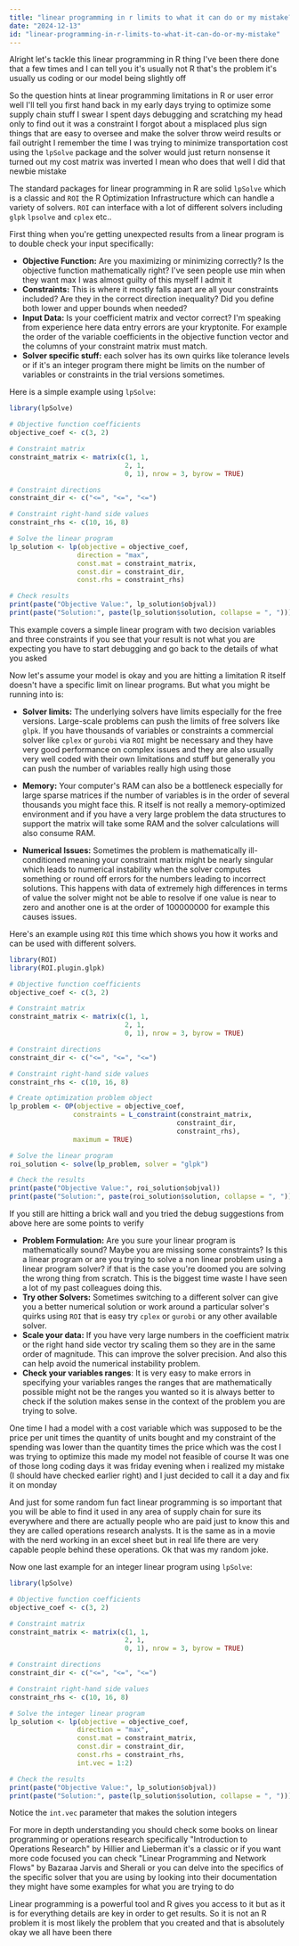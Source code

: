 ```yaml
---
title: "linear programming in r limits to what it can do or my mistake?"
date: "2024-12-13"
id: "linear-programming-in-r-limits-to-what-it-can-do-or-my-mistake"
---
```


Alright let's tackle this linear programming in R thing I've been there done that a few times and I can tell you it's usually not R that's the problem it's usually us coding or our model being slightly off

So the question hints at linear programming limitations in R or user error well I'll tell you first hand back in my early days trying to optimize some supply chain stuff I swear I spent days debugging and scratching my head only to find out it was a constraint I forgot about a misplaced plus sign things that are easy to oversee and make the solver throw weird results or fail outright I remember the time I was trying to minimize transportation cost using the `lpSolve` package and the solver would just return nonsense it turned out my cost matrix was inverted I mean who does that well I did that newbie mistake

The standard packages for linear programming in R are solid `lpSolve` which is a classic and `ROI` the R Optimization Infrastructure which can handle a variety of solvers. `ROI` can interface with a lot of different solvers including `glpk` `lpsolve` and `cplex` etc..

First thing when you're getting unexpected results from a linear program is to double check your input specifically:

*   **Objective Function:** Are you maximizing or minimizing correctly? Is the objective function mathematically right? I've seen people use min when they want max I was almost guilty of this myself I admit it
*   **Constraints:** This is where it mostly falls apart are all your constraints included? Are they in the correct direction inequality? Did you define both lower and upper bounds when needed?
*   **Input Data:** Is your coefficient matrix and vector correct? I'm speaking from experience here data entry errors are your kryptonite. For example the order of the variable coefficients in the objective function vector and the columns of your constraint matrix must match.
*   **Solver specific stuff:** each solver has its own quirks like tolerance levels or if it's an integer program there might be limits on the number of variables or constraints in the trial versions sometimes.

Here is a simple example using `lpSolve`:

```r
library(lpSolve)

# Objective function coefficients
objective_coef <- c(3, 2)

# Constraint matrix
constraint_matrix <- matrix(c(1, 1,
                             2, 1,
                             0, 1), nrow = 3, byrow = TRUE)

# Constraint directions
constraint_dir <- c("<=", "<=", "<=")

# Constraint right-hand side values
constraint_rhs <- c(10, 16, 8)

# Solve the linear program
lp_solution <- lp(objective = objective_coef,
                 direction = "max",
                 const.mat = constraint_matrix,
                 const.dir = constraint_dir,
                 const.rhs = constraint_rhs)

# Check results
print(paste("Objective Value:", lp_solution$objval))
print(paste("Solution:", paste(lp_solution$solution, collapse = ", ")))
```

This example covers a simple linear program with two decision variables and three constraints if you see that your result is not what you are expecting you have to start debugging and go back to the details of what you asked

Now let's assume your model is okay and you are hitting a limitation R itself doesn't have a specific limit on linear programs. But what you might be running into is:

*   **Solver limits:** The underlying solvers have limits especially for the free versions. Large-scale problems can push the limits of free solvers like `glpk`. If you have thousands of variables or constraints a commercial solver like `cplex` or `gurobi` via `ROI` might be necessary and they have very good performance on complex issues and they are also usually very well coded with their own limitations and stuff but generally you can push the number of variables really high using those

*   **Memory:** Your computer's RAM can also be a bottleneck especially for large sparse matrices if the number of variables is in the order of several thousands you might face this. R itself is not really a memory-optimized environment and if you have a very large problem the data structures to support the matrix will take some RAM and the solver calculations will also consume RAM.

*   **Numerical Issues:** Sometimes the problem is mathematically ill-conditioned meaning your constraint matrix might be nearly singular which leads to numerical instability when the solver computes something or round off errors for the numbers leading to incorrect solutions. This happens with data of extremely high differences in terms of value the solver might not be able to resolve if one value is near to zero and another one is at the order of 100000000 for example this causes issues.

Here's an example using `ROI` this time which shows you how it works and can be used with different solvers.

```r
library(ROI)
library(ROI.plugin.glpk)

# Objective function coefficients
objective_coef <- c(3, 2)

# Constraint matrix
constraint_matrix <- matrix(c(1, 1,
                             2, 1,
                             0, 1), nrow = 3, byrow = TRUE)

# Constraint directions
constraint_dir <- c("<=", "<=", "<=")

# Constraint right-hand side values
constraint_rhs <- c(10, 16, 8)

# Create optimization problem object
lp_problem <- OP(objective = objective_coef,
                constraints = L_constraint(constraint_matrix,
                                          constraint_dir,
                                          constraint_rhs),
                maximum = TRUE)

# Solve the linear program
roi_solution <- solve(lp_problem, solver = "glpk")

# Check the results
print(paste("Objective Value:", roi_solution$objval))
print(paste("Solution:", paste(roi_solution$solution, collapse = ", ")))
```

If you still are hitting a brick wall and you tried the debug suggestions from above here are some points to verify

*   **Problem Formulation:** Are you sure your linear program is mathematically sound? Maybe you are missing some constraints? Is this a linear program or are you trying to solve a non linear problem using a linear program solver? if that is the case you're doomed you are solving the wrong thing from scratch. This is the biggest time waste I have seen a lot of my past colleagues doing this.
*   **Try other Solvers:** Sometimes switching to a different solver can give you a better numerical solution or work around a particular solver's quirks using `ROI` that is easy try `cplex` or `gurobi` or any other available solver.
*   **Scale your data:** If you have very large numbers in the coefficient matrix or the right hand side vector try scaling them so they are in the same order of magnitude. This can improve the solver precision. And also this can help avoid the numerical instability problem.
*   **Check your variables ranges**: It is very easy to make errors in specifying your variables ranges the ranges that are mathematically possible might not be the ranges you wanted so it is always better to check if the solution makes sense in the context of the problem you are trying to solve.

One time I had a model with a cost variable which was supposed to be the price per unit times the quantity of units bought and my constraint of the spending was lower than the quantity times the price which was the cost I was trying to optimize this made my model not feasible of course It was one of those long coding days it was friday evening when i realized my mistake (I should have checked earlier right) and I just decided to call it a day and fix it on monday

And just for some random fun fact linear programming is so important that you will be able to find it used in any area of supply chain for sure its everywhere and there are actually people who are paid just to know this and they are called operations research analysts. It is the same as in a movie with the nerd working in an excel sheet but in real life there are very capable people behind these operations. Ok that was my random joke.

Now one last example for an integer linear program using `lpSolve`:

```r
library(lpSolve)

# Objective function coefficients
objective_coef <- c(3, 2)

# Constraint matrix
constraint_matrix <- matrix(c(1, 1,
                             2, 1,
                             0, 1), nrow = 3, byrow = TRUE)

# Constraint directions
constraint_dir <- c("<=", "<=", "<=")

# Constraint right-hand side values
constraint_rhs <- c(10, 16, 8)

# Solve the integer linear program
lp_solution <- lp(objective = objective_coef,
                 direction = "max",
                 const.mat = constraint_matrix,
                 const.dir = constraint_dir,
                 const.rhs = constraint_rhs,
                 int.vec = 1:2)

# Check the results
print(paste("Objective Value:", lp_solution$objval))
print(paste("Solution:", paste(lp_solution$solution, collapse = ", ")))
```

Notice the `int.vec` parameter that makes the solution integers

For more in depth understanding you should check some books on linear programming or operations research specifically "Introduction to Operations Research" by Hillier and Lieberman it's a classic or if you want more code focused you can check "Linear Programming and Network Flows" by Bazaraa Jarvis and Sherali or you can delve into the specifics of the specific solver that you are using by looking into their documentation they might have some examples for what you are trying to do

Linear programming is a powerful tool and R gives you access to it but as it is for everything details are key in order to get results. So it is not an R problem it is most likely the problem that you created and that is absolutely okay we all have been there
